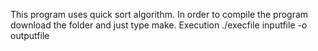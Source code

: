 This program uses quick sort algorithm. In order to compile the program download the folder and just type make. 
Execution ./execfile inputfile -o outputfile
